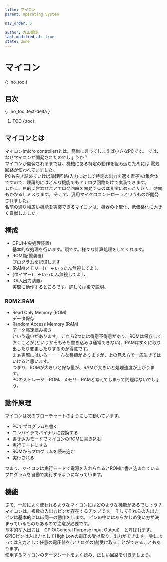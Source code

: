 ```yaml
---
title: マイコン
parent: Operating System

nav_order: 5

author: 丸山響輝
last_modified_at: true
state: done
---
```


# **マイコン**
{: .no_toc }

## 目次
{: .no_toc .text-delta }

1. TOC
{:toc}

## マイコンとは
マイコン(micro controller)とは、簡単に言ってしまえば小さなPCです。
では、なぜマイコンが開発されたのでしょうか？  
マイコンが開発されるまでは、機械にある特定の動作を組み込むためには
電気回路が使われていました。  
PCも突き詰めていけば論理回路(入力に対して特定の出力を返す素子)の集合体ですので、理論的にはどんな機能でもアナログ回路だけで実装できます。  
しかし、目的に合わせたアナログ回路を開発するのは非常にめんどくさく、時間もかかるしミスります。
そこで、汎用マイクロコントローラというものが開発されました。  
名前の通り幅広い機能を実装できるマイコンは、機器の小型化、低価格化に大きく貢献しました。  

## 構成
- CPU(中央処理装置)  
基本的な処理を行います。頭です。様々な計算処理をしてくれます。
- ROM(記憶装置)  
プログラムを記憶します
- (RAM(メモリー))　←いったん無視してよし
- (タイマー)　←いったん無視してよし
- IO(入出力装置)  
実際に動作するところです。詳しくは後で説明。

### ROMとRAM
- Read Only Memory (ROM)  
データ保存  
- Random Access Memory (RAM)  
データ高速読み書き  
という違いがあります。
これら2つには得意不得意があり、ROMは保存しておくことが(というかそもそも書き込みは通常できない)、RAMはすぐに取り出したり変更したりするのが得意です。  
まぁ実際にはいろーーーんな種類がありますが、上の覚え方で一応生きてはいけると思います。  
つまり、ROMが大きいと保存量が、RAMが大きいと処理速度が上がります。  
PCのストレージ＝ROM、メモリ＝RAMと考えてしまって問題はないでしょう。

## 動作原理
マイコンは次のフローチャートのようにして動いています。
- PCでプログラムを書く  
- コンパイラでバイナリに変換する  
- 書き込みモードでマイコンのROMに書き込む  
- 実行モードにする  
- ROMからプログラムを読み込む  
- 実行される  

つまり、マイコンは実行モードで電源を入れられるとROMに書き込まれているプログラムを自動で実行するようになっています。  

## 機能
さて、一般によく使われるようなマイコンにはどのような機能があるでしょう？  
マイコンは、複数の入出力ピンが存在するチップです。
そしてそれらの入出力ピンは基本的にほぼ同一の動作をします。
ピンの中にはあらかじめ使い方が決まっているものもあるので注意が必要です。  
基本的な入出力は　GPIO(General Purpose Input Output)　と呼ばれます。
GPIOピンは入出力としてHigh,Lowの電圧の受け取り、出力ができます。
物によっては入力として任意の電圧値を(アナログの値)受け取ることができることもあります。  
使用するマイコンのデータシートをよく読み、正しい回路を引きましょう。
